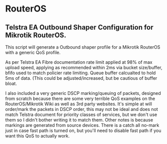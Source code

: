 # RouterOS

## Telstra EA Outbound Shaper Configuration for Mikrotik RouterOS.

This script will generate a Outbound shaper profile for a Mikrotik RouterOS with a generic QoS profile.

As per Telstra EA Fibre documentation rate limit applied at 98% of max upload speed, applying as recommended within 2ms via bucket size/buffer, bfifo used to match policier rate limiting. Queue buffer calcualted to hold 5ms of data. (This could be adjusted/increased, but be cautious of buffer bloat.

I also included a very generic DSCP marking/queuing of packets, designed from scratch because there are some very terrible QoS examples on the RouterOS/Mikrotik Wiki as well as 3rd party websites. It's simple at will order/mark the packets in DSCP order, this may not be ideal and does not match Telstra document for priority classes of services, but we don't use them so I didn't bother writing it to match them. Other notes is because markings are generated from source devices. There is a catch all no-mark just in case fast path is turned on, but you'll need to disable fast path if you want this QoS to actually work.
